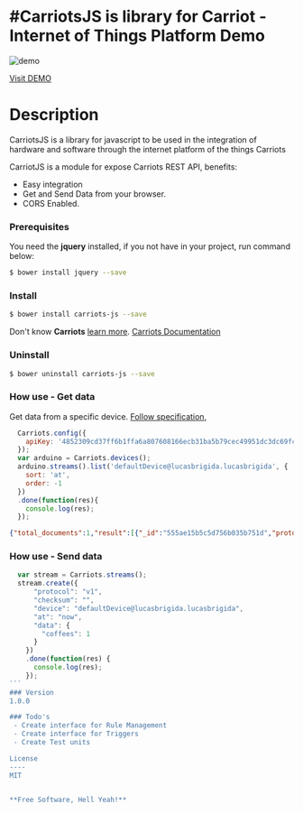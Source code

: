 #CarriotsJS is library for Carriot - Internet of Things Platform
Demo
====
![demo](http://s8.postimg.org/ojg18ss51/Screenshot_from_2015_05_19_03_40_46.png) 

[Visit DEMO](http://rawgit.com/lucasbrigida/carriots-js/master/test/index.html)

Description
=========
CarriotsJS is a library for javascript to be used in the integration of hardware and software through the internet platform of the things Carriots

CarriotJS is a module for expose Carriots REST API, benefits:
- Easy integration
- Get and Send Data from your browser.
- CORS Enabled.


### Prerequisites
You need the **jquery** installed, if you not have in your project, run command below:
``` sh
$ bower install jquery --save
```
### Install
``` sh
$ bower install carriots-js --save
```
Don't know **Carriots** [learn more](https://www.carriots.com).
[Carriots Documentation](https://www.carriots.com/documentation/api)

### Uninstall
``` bash
$ bower uninstall carriots-js --save
```
### How use - Get data
Get data from a specific device. [Follow specification](https://www.carriots.com/documentation/api/device_management#d-list-stream), 
``` javascript
  Carriots.config({
    apiKey: '4852309cd37ff6b1ffa6a807608166ecb31ba5b79cec49951dc3dc69fcef2ea3'
  });
  var arduino = Carriots.devices();
  arduino.streams().list('defaultDevice@lucasbrigida.lucasbrigida', {
    sort: 'at',
    order: -1
  })
  .done(function(res){
    console.log(res);
  });
```

``` json
{"total_documents":1,"result":[{"_id":"555ae15b5c5d756b035b751d","protocol":"v1","checksum":"","_t":"str","at":1432019291,"device":"defaultDevice@lucasbrigida.lucasbrigida","data":{"coffees":1},"id_developer":"c593e6ae8c89d97af2fac016e7cf322eeeb7491efe06766e0d59f9fdd5720c65@lucasbrigida.lucasbrigida","created_at":1432019291,"owner":"lucasbrigida"}]}
```

### How use - Send data
```` javascript
  var stream = Carriots.streams();
  stream.create({
      "protocol": "v1",
      "checksum": "",
      "device": "defaultDevice@lucasbrigida.lucasbrigida",
      "at": "now",
      "data": {
        "coffees": 1
      }
    })
    .done(function(res) {
      console.log(res);
    });
```
### Version
1.0.0

### Todo's
 - Create interface for Rule Management
 - Create interface for Triggers
 - Create Test units

License
----
MIT


**Free Software, Hell Yeah!**